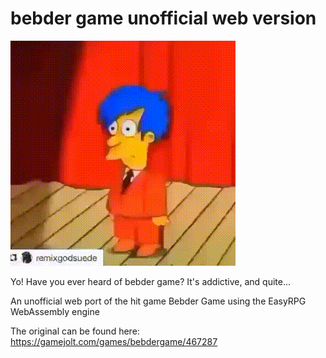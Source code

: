 # bebder game unofficial web version
![](https://github.com/Grayforz2468/bebder/blob/main/tiktok_bebder_game_7544655939920563487.gif)

Yo! Have you ever heard of bebder game? It's addictive, and quite...


An unofficial web port of the hit game Bebder Game using the EasyRPG WebAssembly engine

The original can be found here: https://gamejolt.com/games/bebdergame/467287


